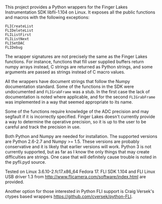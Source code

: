This project provides a Python wrappers for the Finger Lakes Instrumentation
SDK libfli-1.104 on Linux. It exposes all the public functions and macros
with the following exceptions:

    FLICreateList
    FLIDeleteList
    FLIListFirst
    FLIListNext
    FLISetDAC
    FLIDebug

The wrapper signatures are not precisely the same as the Finger Lakes
functions. For instance, functions that fill user supplied buffers return
numpy arrays instead, C strings are returned as Python strings, and some
arguments are passed as strings instead of C macro values.

All the wrappers have document strings that follow the Numpy documentation
standard. Some of the functions in the SDK were undocumented and
`FLIGrabFrame` was a stub. In the first case the lack of documentation is
noted where applicable, and for the second `FLIGrabFrame` was implemented
in a way that seemed appropriate to its name.

Some of the functions require knowledge of the ADC precision and may
segfault if it is incorrectly specified. Finger Lakes doesn't currently
provide a way to determine the operative precision, so it is up to the user
to be careful and track the precision in use.

Both Python and Numpy are needed for installation. The supported versions
are Python 2.6-2.7 and Numpy >= 1.5. These versions are probably
conservative and it is likely that earlier versions will work. Python 3 is
not currently supported, but as far as I know the only things that may
create difficulties are strings. One case that will definitely cause
trouble is noted in the pyfli.pyd source.

Tested on Linux 3.6.10-2.fc17.x86\_64 Fedora 17. FLI SDK 1.104 and FLI
Linux USB driver 1.3 from http://www.flicamera.com/software/index.html are
provided.

Another option for those interested in Python FLI support is Craig Versek's
ctypes based wrappers https://github.com/cversek/python-FLI.
